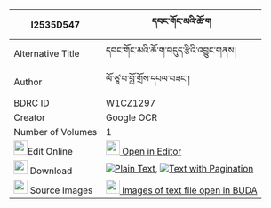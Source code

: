 |I2535D547|དབང་གོང་མའི་ཆོ་ག 
| --- | --- 
|Alternative Title |དབང་གོང་མའི་ཆོ་ག་བདུད་རྩིའི་འབྱུང་གནས།
|Author| ལོ་ཙཱ་བ་བློ་གྲོས་དཔལ་བཟང་།
|BDRC ID | W1CZ1297
|Creator | Google OCR
|Number of Volumes| 1
|<img width="25" src="https://img.icons8.com/color/25/000000/edit-property.png">Edit Online| [<img width="25" src="https://avatars.githubusercontent.com/u/45091458?s=200&v=4"> Open in Editor](http://editor.openpecha.org/I2535D547)
|<img width="25" src="https://img.icons8.com/fluent/48/000000/download-2.png"/>  Download | [![](https://img.icons8.com/color/20/000000/txt.png)Plain Text](https://github.com/Openpecha/I2535D547/releases/download/v1/wang_gongma_i_choga_plain_I2535D547.zip), [![](https://img.icons8.com/color/20/000000/txt.png)Text with Pagination](https://github.com/Openpecha/I2535D547/releases/download/v1/wang_gongma_i_choga_pages_I2535D547.zip)
|<img width="25" src="https://img.icons8.com/plasticine/100/000000/pictures-folder.png"/>  Source Images | [<img width="25" src="https://library.bdrc.io/icons/BUDA-small.svg"> Images of text file open in BUDA](https://library.bdrc.io/show/bdr:W1CZ1297)